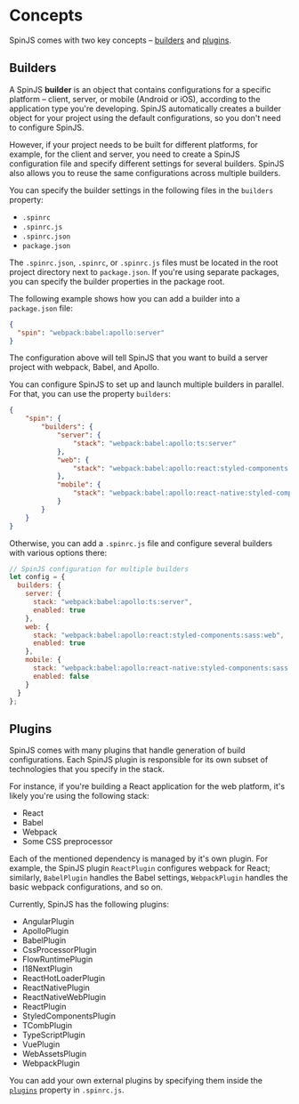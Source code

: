 # Concepts

SpinJS comes with two key concepts &ndash; [builders](#builders) and [plugins](#plugins).

## Builders

A SpinJS **builder** is an object that contains configurations for a specific platform &ndash; client, server, or 
mobile (Android or iOS), according to the application type you're developing. SpinJS automatically creates a builder 
object for your project using the default configurations, so you don't need to configure SpinJS.
 
However, if your project needs to be built for different platforms, for example, for the client and server, you need to 
create a SpinJS configuration file and specify different settings for several builders. SpinJS also allows you to
reuse the same configurations across multiple builders.

You can specify the builder settings in the following files in the `builders` property:

* `.spinrc`
* `.spinrc.js`
* `.spinrc.json`
* `package.json`

The `.spinrc.json`, `.spinrc`, or `.spinrc.js` files must be located in the root project directory next to
`package.json`. If you're using separate packages, you can specify the builder properties in the package root.

The following example shows how you can add a builder into a `package.json` file:

```json
{
  "spin": "webpack:babel:apollo:server"
}
```

The configuration above will tell SpinJS that you want to build a server project with webpack, Babel, and Apollo.

You can configure SpinJS to set up and launch multiple builders in parallel. For that, you can use the property
`builders`:

```json
{
    "spin": {
        "builders": {
            "server": {
                "stack": "webpack:babel:apollo:ts:server"
            },
            "web": {
                "stack": "webpack:babel:apollo:react:styled-components:sass:web"
            },
            "mobile": {
                "stack": "webpack:babel:apollo:react-native:styled-components:sass:ios"
            }
        }
    }
}
```

Otherwise, you can add a `.spinrc.js` file and configure several builders with various options there:

```js
// SpinJS configuration for multiple builders
let config = {
  builders: {
    server: {
      stack: "webpack:babel:apollo:ts:server",
      enabled: true
    },
    web: {
      stack: "webpack:babel:apollo:react:styled-components:sass:web",
      enabled: true
    },
    mobile: {
      stack: "webpack:babel:apollo:react-native:styled-components:sass:ios",
      enabled: false
    }
  }
};
```

## Plugins

SpinJS comes with many plugins that handle generation of build configurations. Each SpinJS plugin is responsible for its 
own subset of technologies that you specify in the stack.

For instance, if you're building a React application for the web platform, it's likely you're using the following stack:

* React
* Babel
* Webpack
* Some CSS preprocessor

Each of the mentioned dependency is managed by it's own plugin. For example, the SpinJS plugin `ReactPlugin` configures 
webpack for React; similarly, `BabelPlugin` handles the Babel settings, `WebpackPlugin` handles the basic webpack 
configurations, and so on.

Currently, SpinJS has the following plugins:

* AngularPlugin
* ApolloPlugin
* BabelPlugin
* CssProcessorPlugin
* FlowRuntimePlugin
* I18NextPlugin
* ReactHotLoaderPlugin
* ReactNativePlugin
* ReactNativeWebPlugin
* ReactPlugin
* StyledComponentsPlugin
* TCombPlugin
* TypeScriptPlugin
* VuePlugin
* WebAssetsPlugin
* WebpackPlugin

You can add your own external plugins by specifying them inside the [`plugins`] property in `.spinrc.js`.

[`plugins`]: https://github.com/sysgears/spinjs/blob/master/docs/configuration.md#plugins
